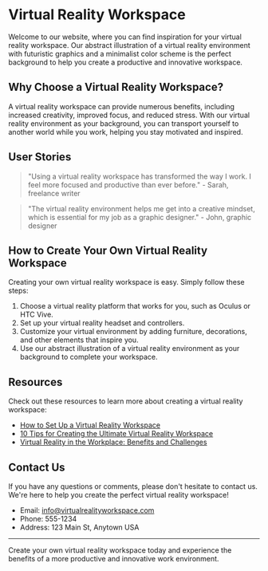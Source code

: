 <!--font:Poppins-->

# Virtual Reality Workspace

Welcome to our website, where you can find inspiration for your virtual reality workspace. Our abstract illustration of a virtual reality environment with futuristic graphics and a minimalist color scheme is the perfect background to help you create a productive and innovative workspace.

## Why Choose a Virtual Reality Workspace?

A virtual reality workspace can provide numerous benefits, including increased creativity, improved focus, and reduced stress. With our virtual reality environment as your background, you can transport yourself to another world while you work, helping you stay motivated and inspired.

## User Stories

> "Using a virtual reality workspace has transformed the way I work. I feel more focused and productive than ever before." - Sarah, freelance writer

> "The virtual reality environment helps me get into a creative mindset, which is essential for my job as a graphic designer." - John, graphic designer

## How to Create Your Own Virtual Reality Workspace

Creating your own virtual reality workspace is easy. Simply follow these steps:

1. Choose a virtual reality platform that works for you, such as Oculus or HTC Vive.
2. Set up your virtual reality headset and controllers.
3. Customize your virtual environment by adding furniture, decorations, and other elements that inspire you.
4. Use our abstract illustration of a virtual reality environment as your background to complete your workspace.

## Resources

Check out these resources to learn more about creating a virtual reality workspace:

- [How to Set Up a Virtual Reality Workspace](#)
- [10 Tips for Creating the Ultimate Virtual Reality Workspace](#)
- [Virtual Reality in the Workplace: Benefits and Challenges](#)

## Contact Us

If you have any questions or comments, please don't hesitate to contact us. We're here to help you create the perfect virtual reality workspace!

- Email: info@virtualrealityworkspace.com
- Phone: 555-1234
- Address: 123 Main St, Anytown USA

---

Create your own virtual reality workspace today and experience the benefits of a more productive and innovative work environment.

<!--

Write me content for website with wallpaper which alt text is:

"An abstract illustration of a virtual reality environment, with futuristic graphics and a minimalist color scheme."

The name/title of the page should not be 1:1 copy of the alt text but rather a real content of the website which is using this wallpaper.

- Use markdown format 
- Start with heading
- Heading should be short and concise
- The content should look like a real website 
- The website should not be about the wallpaper, wallpaper is just a related background
- Heading should be contain work "wallpaper" or "background"
- Include real sections like references, contact, user stories, etc. use things relevant to the page purpose.
- Feel free to use structure like headings, bullets, numbering, blockquotes, paragraphs, horizontal lines, etc.
- You can use formatting like bold or _italic_
- You can include UTF-8 emojis
- Links should be only #hash anchors (and you can refer to the document itself)
- Do not include images


---


# Virtual Reality Workspace Wallpaper

Welcome to our website, where you can find the perfect virtual reality workspace wallpaper for your desktop. Our abstract illustration of a virtual reality environment with futuristic graphics and a minimalist color scheme will transport you to another world while you work.

## Why Choose Our Wallpaper?

Our wallpaper is not only visually stunning but also functional. The futuristic graphics and minimalist color scheme create a calming atmosphere that helps you focus on your work. Plus, the virtual reality environment depicted in the wallpaper can inspire creativity and innovation.

## User Stories

> "I love using this wallpaper on my desktop. It's like having a mini-vacation every time I sit down to work." - Jane, graphic designer

> "The virtual reality environment in the wallpaper helps me stay focused and motivated during long work sessions." - Mark, software engineer

## How to Download

To download our virtual reality workspace wallpaper, simply click the download button below. The wallpaper is available in various resolutions to fit any screen size.

## References

Check out these articles to learn more about the benefits of virtual reality in the workplace:

- [How Virtual Reality Is Changing the Workplace](#)
- [Virtual Reality: The Future of Remote Work?](#)
- [Using Virtual Reality to Enhance Creativity](#)

## Contact Us

If you have any questions or comments, please don't hesitate to contact us. We'd love to hear from you!

- Email: info@virtualworkspacewallpaper.com
- Phone: 555-1234
- Address: 123 Main St, Anytown USA

---

Download our virtual reality workspace wallpaper today and transform your desktop into a futuristic oasis!


---


Heading should not include word "wallpaper". The website should not be about the wallpaper itself, wallpaper is just a related background, rewrite whole content.


---


# Virtual Reality Workspace

Welcome to our website, where you can find inspiration for your virtual reality workspace. Our abstract illustration of a virtual reality environment with futuristic graphics and a minimalist color scheme is the perfect background to help you create a productive and innovative workspace.

## Why Choose a Virtual Reality Workspace?

A virtual reality workspace can provide numerous benefits, including increased creativity, improved focus, and reduced stress. With our virtual reality environment as your background, you can transport yourself to another world while you work, helping you stay motivated and inspired.

## User Stories

> "Using a virtual reality workspace has transformed the way I work. I feel more focused and productive than ever before." - Sarah, freelance writer

> "The virtual reality environment helps me get into a creative mindset, which is essential for my job as a graphic designer." - John, graphic designer

## How to Create Your Own Virtual Reality Workspace

Creating your own virtual reality workspace is easy. Simply follow these steps:

1. Choose a virtual reality platform that works for you, such as Oculus or HTC Vive.
2. Set up your virtual reality headset and controllers.
3. Customize your virtual environment by adding furniture, decorations, and other elements that inspire you.
4. Use our abstract illustration of a virtual reality environment as your background to complete your workspace.

## Resources

Check out these resources to learn more about creating a virtual reality workspace:

- [How to Set Up a Virtual Reality Workspace](#)
- [10 Tips for Creating the Ultimate Virtual Reality Workspace](#)
- [Virtual Reality in the Workplace: Benefits and Challenges](#)

## Contact Us

If you have any questions or comments, please don't hesitate to contact us. We're here to help you create the perfect virtual reality workspace!

- Email: info@virtualrealityworkspace.com
- Phone: 555-1234
- Address: 123 Main St, Anytown USA

---

Create your own virtual reality workspace today and experience the benefits of a more productive and innovative work environment.


---


Write me a Google font which is best fitting for the website.

Pick from the list:
- Alegreya
- Exo 2
- Cinzel
- Cabin
- Lato
- Great Vibes
- Roboto
- Cinzel Decorative
- Open Sans
- Orbitron
- Dancing Script
- Poppins
- Inter
- Futura
- IBM Plex Sans
- Barlow Condensed
- Lobster
- Cormorant Garamond
- Montserrat
- Creepster
- Playfair Display
- Raleway


Write just the font name nothing else.


---


Poppins

-->
